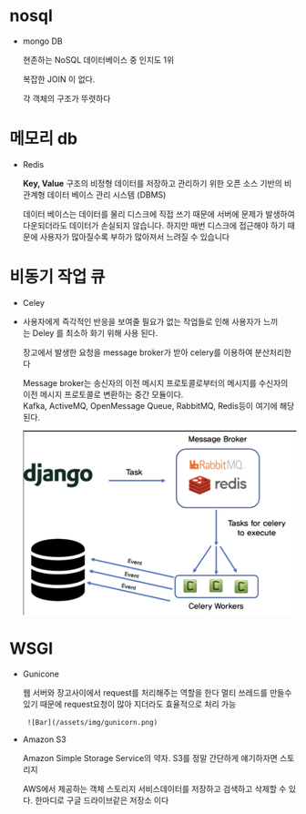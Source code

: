 # nosql
- mongo DB
    
    현존하는 NoSQL 데이터베이스 중 인지도 1위
    
    복잡한 JOIN 이 없다.
    
    각 객체의 구조가 뚜렷하다
    
# 메모리 db
- Redis
    
    **Key, Value** 구조의 비정형 데이터를 저장하고 관리하기 위한 오픈 소스 기반의 비관계형 데이터 베이스 관리 시스템 (DBMS)
    
    데이터 베이스는 데이터를 물리 디스크에 직접 쓰기 때문에 서버에 문제가 발생하여 다운되더라도 데이터가 손실되지 않습니다. 하지만 매번 디스크에 접근해야 하기 때문에 사용자가 많아질수록 부하가 많아져서 느려질 수 있습니다

# 비동기 작업 큐
- Celey
- 사용자에게 즉각적인 반응을 보여줄 필요가 없는 작업들로 인해 사용자가 느끼는 Deley
를 최소하 화기 위해 사용 된다.
    
    장고에서 발생한 요청을 message broker가 받아 celery를 이용하여 분산처리한다
    
    Message broker는 송신자의 이전 메시지 프로토콜로부터의 메시지를 수신자의 이전 메시지 프로토콜로 변환하는 중간 모듈이다.
    Kafka, ActiveMQ, OpenMessage Queue, RabbitMQ, Redis등이 여기에 해당된다.
    
    ![Bar](/assets/img/celery.png)

# WSGI
- Gunicone
    
    웹 서버와 장고사이에서 request를 처리해주는 역할을 한다 멀티 쓰레드를 만들수 있기 때문에 request요청이 많아 지더라도 효율적으로 처리 가능

       ![Bar](/assets/img/gunicorn.png)

    
- Amazon S3
    
    Amazon Simple Storage Service의 약자. S3를 정말 간단하게 얘기하자면 스토리지 
    
    AWS에서 제공하는 객체 스토리지 서비스데이터를 저장하고 검색하고 삭제할 수 있다. 한마디로 구글 드라이브같은 저장소 이다
